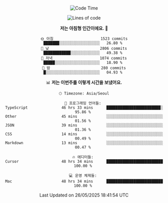 <div align="center">

<br />

 <!--START_SECTION:waka-->
![Code Time](http://img.shields.io/badge/Code%20Time-4%2C678%20hrs%2043%20mins-blue)

![Lines of code](https://img.shields.io/badge/%EC%A0%80%EB%8A%94%20%EC%97%AC%ED%83%9C%EA%B9%8C%EC%A7%80%20-3.4%20million%20%EC%A4%84%EC%9D%98%20%EC%BD%94%EB%93%9C%EB%A5%BC%20%EC%9E%91%EC%84%B1%ED%96%88%EC%96%B4%EC%9A%94.-blue)

**저는 아침형 인간이에요. 🐤** 

```text
🌞 아침                     1523 commits        ███████░░░░░░░░░░░░░░░░░░   26.80 % 
🌆 낮　                     2806 commits        ████████████░░░░░░░░░░░░░   49.38 % 
🌃 저녁                     1074 commits        █████░░░░░░░░░░░░░░░░░░░░   18.90 % 
🌙 밤　                     280 commits         █░░░░░░░░░░░░░░░░░░░░░░░░   04.93 % 
```


📊 **저는 이번주를 이렇게 시간을 보냈어요.** 

```text
🕑︎ Timezone: Asia/Seoul

💬 프로그래밍 언어들: 
TypeScript               46 hrs 33 mins      ████████████████████████░   95.86 % 
Other                    45 mins             ░░░░░░░░░░░░░░░░░░░░░░░░░   01.56 % 
JSON                     39 mins             ░░░░░░░░░░░░░░░░░░░░░░░░░   01.36 % 
CSS                      14 mins             ░░░░░░░░░░░░░░░░░░░░░░░░░   00.49 % 
Markdown                 13 mins             ░░░░░░░░░░░░░░░░░░░░░░░░░   00.47 % 

🔥 에디터들: 
Cursor                   48 hrs 34 mins      █████████████████████████   100.00 % 

💻 운영 체제들: 
Mac                      48 hrs 34 mins      █████████████████████████   100.00 % 
```


 Last Updated on 26/05/2025 18:41:54 UTC
<!--END_SECTION:waka-->

</div>
